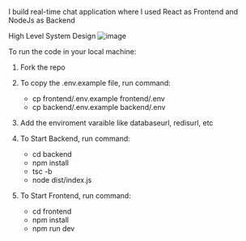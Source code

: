 I build real-time chat application where I used React as Frontend and NodeJs as Backend

High Level System Design
![image](https://github.com/Arun-913/chat-web-app/assets/138594295/eccc17fa-c846-40ea-82c0-40baffb813f1)

To run the code in your local machine:
1. Fork the repo

2. To copy the .env.example file, run command:
   - cp frontend/.env.example frontend/.env
   - cp backend/.env.example backend/.env

3. Add the enviroment varaible like databaseurl, redisurl, etc

4. To Start Backend, run command:
   - cd backend
   - npm install
   - tsc -b
   - node dist/index.js

5. To Start Frontend, run command:
   - cd frontend
   - npm install
   - npm run dev
